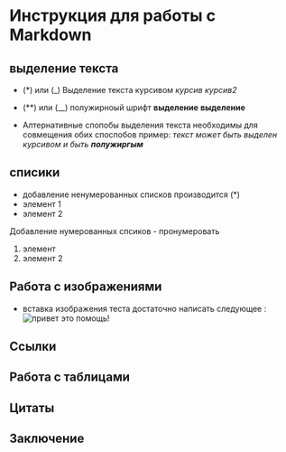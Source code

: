 # Инструкция для работы с  Markdown

## выделение текста
* (*) или  (_) Выделение текста курсивом *курсив*  _курсив2_

* (**) или (__) полужирноый шрифт   **выделение** __выделение__
* Алтернативные спопобы выделения текста необходимы для совмещения обих споспобов пример:
_текст может быть выделен курсивом и быть **полужиргым**_


## списики
* добавление ненумерованных списков  производится (*)
 * элемент 1 
 * элемент 2
 
 Добавление нумерованных спсиков - пронумеровать 
 1. элемент
 2. элемент 2
## Работа с изображениями
* вставка изображения теста достаточно написать следующее : ![привет это помощь!](help.jpeg)

## Ссылки

## Работа с таблицами

## Цитаты

## Заключение
